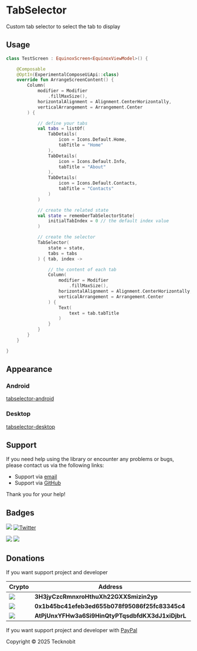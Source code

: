 # TabSelector

Custom tab selector to select the tab to display

## Usage

```kotlin
class TestScreen : EquinoxScreen<EquinoxViewModel>() {

    @Composable
    @OptIn(ExperimentalComposeUiApi::class)
    override fun ArrangeScreenContent() {
        Column(
            modifier = Modifier
                .fillMaxSize(),
            horizontalAlignment = Alignment.CenterHorizontally,
            verticalArrangement = Arrangement.Center
        ) {

            // define your tabs
            val tabs = listOf(
                TabDetails(
                    icon = Icons.Default.Home,
                    tabTitle = "Home"
                ),
                TabDetails(
                    icon = Icons.Default.Info,
                    tabTitle = "About"
                ),
                TabDetails(
                    icon = Icons.Default.Contacts,
                    tabTitle = "Contacts"
                )
            )

            // create the related state
            val state = rememberTabSelectorState(
                initialTabIndex = 0 // the default index value
            )

            // create the selector
            TabSelector(
                state = state,
                tabs = tabs
            ) { tab, index ->

                // the content of each tab
                Column(
                    modifier = Modifier
                        .fillMaxSize(),
                    horizontalAlignment = Alignment.CenterHorizontally,
                    verticalArrangement = Arrangement.Center
                ) {
                    Text(
                        text = tab.tabTitle
                    )
                }
            }
        }
    }

}
```

## Appearance

### Android

[tabselector-android](https://github.com/user-attachments/assets/7e0ec5fa-33c8-4eef-8804-e0476a959973)

### Desktop

[tabselector-desktop](https://github.com/user-attachments/assets/15530460-4e6d-47e9-85a2-76355154170b)



## Support

If you need help using the library or encounter any problems or bugs, please contact us via the following links:

- Support via <a href="mailto:infotecknobitcompany@gmail.com">email</a>
- Support via <a href="https://github.com/N7ghtm4r3/Equinox/issues/new">GitHub</a>

Thank you for your help!

## Badges

[![](https://img.shields.io/badge/Google_Play-414141?style=for-the-badge&logo=google-play&logoColor=white)](https://play.google.com/store/apps/developer?id=Tecknobit)
[![Twitter](https://img.shields.io/badge/Twitter-1DA1F2?style=for-the-badge&logo=twitter&logoColor=white)](https://twitter.com/tecknobit)

[![](https://img.shields.io/badge/Jetpack%20Compose-4285F4.svg?style=for-the-badge&logo=Jetpack-Compose&logoColor=white)](https://www.jetbrains.com/lp/compose-multiplatform/)
[![](https://img.shields.io/badge/Kotlin-B125EA?style=for-the-badge&logo=kotlin&logoColor=white)](https://kotlinlang.org/)

## Donations

If you want support project and developer

| Crypto                                                                                              | Address                                          | Network  |
|-----------------------------------------------------------------------------------------------------|--------------------------------------------------|----------|
| ![](https://img.shields.io/badge/Bitcoin-000000?style=for-the-badge&logo=bitcoin&logoColor=white)   | **3H3jyCzcRmnxroHthuXh22GXXSmizin2yp**           | Bitcoin  |
| ![](https://img.shields.io/badge/Ethereum-3C3C3D?style=for-the-badge&logo=Ethereum&logoColor=white) | **0x1b45bc41efeb3ed655b078f95086f25fc83345c4**   | Ethereum |
| ![](https://img.shields.io/badge/Solana-000?style=for-the-badge&logo=Solana&logoColor=9945FF)       | **AtPjUnxYFHw3a6Si9HinQtyPTqsdbfdKX3dJ1xiDjbrL** | Solana   |

If you want support project and developer
with <a href="https://www.paypal.com/donate/?hosted_button_id=5QMN5UQH7LDT4">PayPal</a>

Copyright © 2025 Tecknobit


